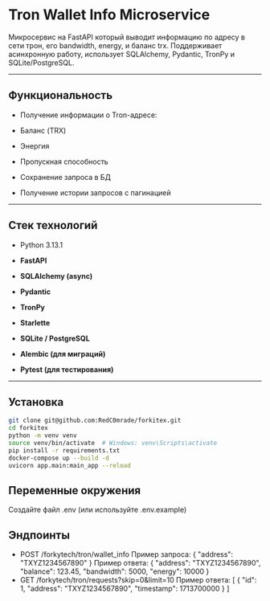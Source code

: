 # Tron Wallet Info Microservice
Микросервис на FastAPI который выводит информацию по адресу в сети трон, его bandwidth, energy, и баланс trx. Поддерживает асинхронную работу, использует SQLAlchemy, Pydantic, TronPy и SQLite/PostgreSQL.

---

## Функциональность
- Получение информации о Tron-адресе:

 - Баланс (TRX)

 - Энергия

 - Пропускная способность

- Сохранение запроса в БД

- Получение истории запросов с пагинацией

---

## Стек технологий
- Python 3.13.1

- **FastAPI**

- **SQLAlchemy (async)**

- **Pydantic**

- **TronPy**

- **Starlette**

- **SQLite / PostgreSQL**

- **Alembic (для миграций)**

- **Pytest (для тестирования)**

---

## Установка

```bash
git clone git@github.com:RedC0mrade/forkitex.git
cd forkitex
python -m venv venv
source venv/bin/activate  # Windows: venv\Scripts\activate
pip install -r requirements.txt
docker-compose up --build -d
uvicorn app.main:main_app --reload
```

## Переменные окружения
Создайте файл .env (или используйте .env.example)

## Эндпоинты
 - POST /forkytech/tron/wallet_info
    Пример запроса:
    {
        "address": "TXYZ1234567890"
    }
    Пример ответа:
    {
        "address": "TXYZ1234567890",
        "balance": 123.45,
        "bandwidth": 5000,
        "energy": 10000
    }
 - GET /forkytech/tron/requests?skip=0&limit=10
    Пример ответа:
    [
        {
            "id": 1,
            "address": "TXYZ1234567890",
            "timestamp": 1713700000
        }
    ]